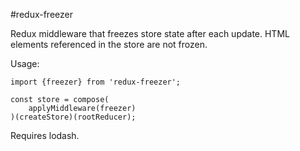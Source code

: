 #redux-freezer

Redux middleware that freezes store state after each update.  HTML elements referenced in the store are not frozen.

Usage:
```
import {freezer} from 'redux-freezer';

const store = compose(
    applyMiddleware(freezer)
)(createStore)(rootReducer);
```

Requires lodash.

